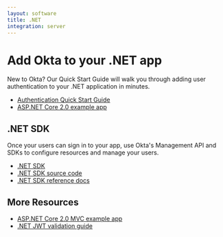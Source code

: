 ```yaml
---
layout: software
title: .NET
integration: server
---
```


# Add Okta to your .NET app

New to Okta? Our Quick Start Guide will walk you through adding user authentication to your .NET application in minutes.

<ul class='code-list'>
  <li>
    <a href='/quickstart/#/okta-sign-in-page/dotnet/aspnetcore' class='code-button inverse'>
      <span class='code-icon launch-16'></span><span>Authentication Quick Start Guide</span>
    </a>
  </li>
  <li>
    <a href='https://github.com/oktadeveloper/okta-aspnetcore-mvc-example' class='code-button'>
      <span class='fa fa-github'></span><span>ASP.NET Core 2.0 example app</span>
    </a>
  </li>
</ul>

## .NET SDK

Once your users can sign in to your app, use Okta's Management API and SDKs to configure resources and manage your users.

<ul class='code-list'>
  <li>
    <span class='fa fa-archive'></span> <a href='https://www.nuget.org/packages/Okta.Sdk'>.NET SDK</a>
  </li>
  <li>
    <span class='fa fa-github'></span> <a href='https://github.com/okta/okta-sdk-dotnet'>.NET SDK source code</a>
  </li>
  <li>
    <span class='code-icon expression-16'></span> <a href='https://developer.okta.com/okta-sdk-dotnet/'>.NET SDK reference docs</a>
  </li>
</ul>

## More Resources

<ul class='code-list'>
  <li><span class='fa fa-github'></span> <a href='https://github.com/oktadeveloper/okta-aspnetcore-mvc-example'>ASP.NET Core 2.0 MVC example app</a></li>
  <li><span class='code-icon info-16-gray'></span> <a href='/code/dotnet/jwt-validation.html'>.NET JWT validation guide</a></li>
</ul>
